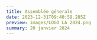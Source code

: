 ```yaml
---
title: Assemblée génerale
date: 2023-12-31T09:40:59.285Z
preview: images/LOGO LA 2024.png
summary: 20 janvier 2024
---
```

